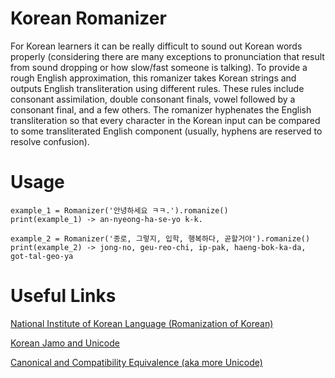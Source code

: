 # Korean Romanizer
For Korean learners it can be really difficult to sound out Korean words properly (considering there are many exceptions to pronunciation that result from sound dropping or how slow/fast someone is talking). To provide a rough English approximation, this romanizer takes Korean strings and outputs English transliteration using different rules. These rules include consonant assimilation, double consonant finals, vowel followed by a consonant final, and a few others. The romanizer hyphenates the English transliteration so that every character in the Korean input can be compared to some transliterated English component (usually, hyphens are reserved to resolve confusion). 

# Usage
```
example_1 = Romanizer('안녕하세요 ㅋㅋ.').romanize()
print(example_1) -> an-nyeong-ha-se-yo k-k.

example_2 = Romanizer('종로, 그렇지, 입학, 행복하다, 곧할거야').romanize()
print(example_2) -> jong-no, geu-reo-chi, ip-pak, haeng-bok-ka-da, got-tal-geo-ya
```
# Useful Links
[National Institute of Korean Language (Romanization of Korean)](https://www.korean.go.kr/front_eng/roman/roman_01.do)

[Korean Jamo and Unicode](http://gernot-katzers-spice-pages.com/var/korean_hangul_unicode.html#:~:text=The%20Hangul%20syllabary%20occupies%20the,used%20for%20encoding%20Korean%20text)

[Canonical and Compatibility Equivalence (aka more Unicode)](http://unicode.org/reports/tr15/#Canon_Compat_Equivalence)
